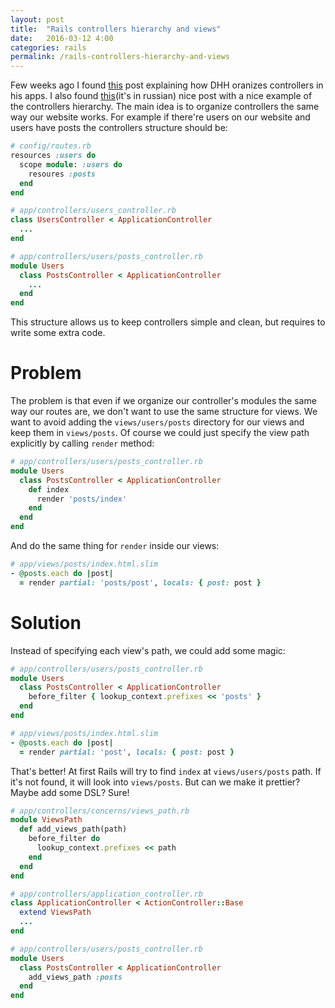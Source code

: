 ```yaml
---
layout: post
title:  "Rails controllers hierarchy and views"
date:   2016-03-12 4:00
categories: rails
permalink: /rails-controllers-hierarchy-and-views
---
```


Few weeks ago I found [this](http://jeromedalbert.com/how-dhh-organizes-his-rails-controllers/) post explaining how DHH oranizes controllers in his apps. I also found [this](https://habrahabr.ru/post/136461/)(it's in russian) nice post with a nice example of the controllers hierarchy. The main idea is to organize controllers the same way our website works. For example if there're users on our website and users have posts the controllers structure should be:

```ruby
# config/routes.rb
resources :users do
  scope module: :users do
    resoures :posts
  end
end

# app/controllers/users_controller.rb
class UsersController < ApplicationController
  ...
end

# app/controllers/users/posts_controller.rb
module Users
  class PostsController < ApplicationController
    ...
  end
end
```
  
This structure allows us to keep controllers simple and clean, but requires to write some extra code.

# Problem

The problem is that even if we organize our controller's modules the same way our routes are, we don't want to use the same structure for views. We want to avoid adding the `views/users/posts` directory for our views and keep them in `views/posts`. Of course we could just specify the view path explicitly by calling `render` method:

```ruby
# app/controllers/users/posts_controller.rb
module Users
  class PostsController < ApplicationController
    def index
      render 'posts/index'
    end
  end
end
```

And do the same thing for `render` inside our views:

```ruby
# app/views/posts/index.html.slim
- @posts.each do |post|
  = render partial: 'posts/post', locals: { post: post }
```

# Solution

Instead of specifying each view's path, we could add some magic:

```ruby
# app/controllers/users/posts_controller.rb
module Users
  class PostsController < ApplicationController
    before_filter { lookup_context.prefixes << 'posts' }
  end
end

# app/views/posts/index.html.slim
- @posts.each do |post|
  = render partial: 'post', locals: { post: post }
```

That's better! At first Rails will try to find `index` at `views/users/posts` path. If it's not found, it will look into `views/posts`. But can we make it prettier? Maybe add some DSL? Sure!

```ruby
# app/controllers/concerns/views_path.rb
module ViewsPath
  def add_views_path(path)
    before_filter do
      lookup_context.prefixes << path
    end
  end
end

# app/controllers/application_controller.rb
class ApplicationController < ActionController::Base
  extend ViewsPath
  ...
end

# app/controllers/users/posts_controller.rb
module Users
  class PostsController < ApplicationController
    add_views_path :posts
  end
end
```

